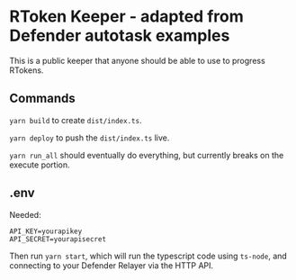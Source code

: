 # RToken Keeper - adapted from Defender autotask examples

This is a public keeper that anyone should be able to use to progress RTokens. 


## Commands

`yarn build` to create `dist/index.ts`.

`yarn deploy` to push the `dist/index.ts` live.

`yarn run_all` should eventually do everything, but currently breaks on the execute portion. 

## .env

Needed:

```
API_KEY=yourapikey
API_SECRET=yourapisecret
```

Then run `yarn start`, which will run the typescript code using `ts-node`, and connecting to your Defender Relayer via the HTTP API.
